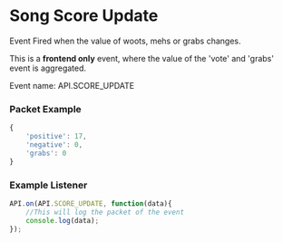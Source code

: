 # Song Score Update

Event Fired when the value of woots, mehs or grabs changes.

This is a **frontend only** event, where the value of the 'vote' and 'grabs' event is aggregated.

Event name: API.SCORE_UPDATE

### Packet Example

```js
{
    'positive': 17, 
    'negative': 0, 
    'grabs': 0
}
```

### Example Listener

```js
API.on(API.SCORE_UPDATE, function(data){
    //This will log the packet of the event
    console.log(data);
});
```